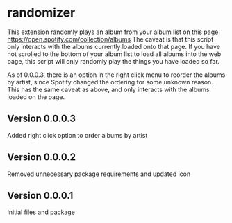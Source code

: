 # randomizer
This extension randomly plays an album from your album list on this page: https://open.spotify.com/collection/albums
The caveat is that this script only interacts with the albums currently loaded onto that page. If you have not scrolled to the bottom of your album list to load all albums into the web page, this script will only randomly play the things you have loaded so far.

As of 0.0.0.3, there is an option in the right click menu to reorder the albums by artist, since Spotify changed the ordering for some unknown reason. This has the same caveat as above, and only interacts with the albums loaded on the page.

## Version 0.0.0.3
Added right click option to order albums by artist

## Version 0.0.0.2
Removed unnecessary package requirements and updated icon

## Version 0.0.0.1
Initial files and package
